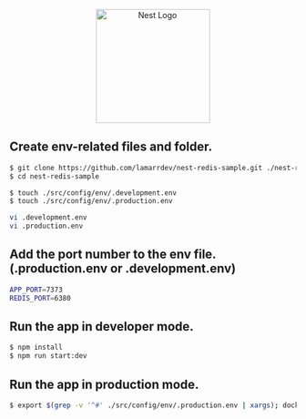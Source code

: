 <p align="center">
  <a href="http://nestjs.com/" target="blank"><img src="https://nestjs.com/img/logo-small.svg" width="200" alt="Nest Logo" /></a>
</p>

## Create env-related files and folder.

```bash
$ git clone https://github.com/lamarrdev/nest-redis-sample.git ./nest-redis-sample
$ cd nest-redis-sample

$ touch ./src/config/env/.development.env
$ touch ./src/config/env/.production.env

vi .development.env
vi .production.env
```

## Add the port number to the env file. (.production.env or .development.env)

```bash
APP_PORT=7373
REDIS_PORT=6380
```

## Run the app in developer mode.

```bash
$ npm install
$ npm run start:dev
```

## Run the app in production mode.

```bash
$ export $(grep -v '^#' ./src/config/env/.production.env | xargs); docker-compose up --build -d
```
